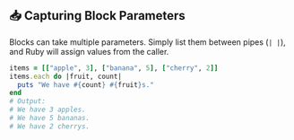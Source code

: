 ## 📥 Capturing Block Parameters
Blocks can take multiple parameters. Simply list them between pipes (`| |`), and Ruby will assign values from the caller.

```ruby
items = [["apple", 3], ["banana", 5], ["cherry", 2]]
items.each do |fruit, count|
  puts "We have #{count} #{fruit}s."
end
# Output:
# We have 3 apples.
# We have 5 bananas.
# We have 2 cherrys.
```